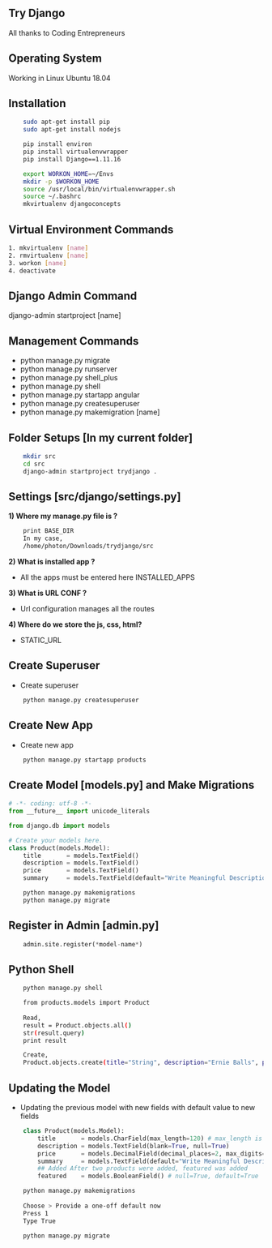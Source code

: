 ## Try Django ##
All thanks to Coding Entrepreneurs

## Operating System ##
Working in Linux Ubuntu 18.04

## Installation ##
```bash
    sudo apt-get install pip
    sudo apt-get install nodejs

    pip install environ
    pip install virtualenvwrapper
    pip install Django==1.11.16

    export WORKON_HOME=~/Envs
    mkdir -p $WORKON_HOME
    source /usr/local/bin/virtualenvwrapper.sh
    source ~/.bashrc
    mkvirtualenv djangoconcepts
```

## Virtual Environment Commands ##
```bash
1. mkvirtualenv [name]
2. rmvirtualenv [name]
3. workon [name]
4. deactivate
```

## Django Admin Command ##
django-admin startproject [name]

## Management Commands ##
* python manage.py migrate
* python manage.py runserver
* python manage.py shell_plus
* python manage.py shell
* python manage.py startapp angular
* python manage.py createsuperuser
* python manage.py makemigration [name]

## Folder Setups [In my current folder] ##
```bash
    mkdir src
    cd src
    django-admin startproject trydjango .
```
## Settings [src/django/settings.py] ##
**1) Where my manage.py file is ?**
```bash
    print BASE_DIR
    In my case,
    /home/photon/Downloads/trydjango/src
```
**2) What is installed app ?**
* All the apps must be entered here INSTALLED_APPS

**3) What is URL CONF ?**
* Url configuration manages all the routes

**4) Where do we store the js, css, html?**
* STATIC_URL

## Create Superuser ##
* Create superuser
```bash
    python manage.py createsuperuser
```

## Create New App ##
* Create new app
```bash
    python manage.py startapp products
```
## Create Model [models.py] and Make Migrations ##
```python
# -*- coding: utf-8 -*-
from __future__ import unicode_literals

from django.db import models

# Create your models here.
class Product(models.Model):
    title       = models.TextField() 
    description = models.TextField()
    price       = models.TextField()
    summary     = models.TextField(default="Write Meaningful Description")

```
```bash
    python manage.py makemigrations
    python manage.py migrate
```
## Register in Admin [admin.py] ##
```python
    admin.site.register(*model-name*) 
```
## Python Shell ##
```bash
    python manage.py shell

    from products.models import Product
    
    Read,
    result = Product.objects.all()
    str(result.query)
    print result

    Create,
    Product.objects.create(title="String", description="Ernie Balls", price="8.99", summary="")
```

## Updating the Model ##
* Updating the previous model with new fields with default value to new fields
```python
    class Product(models.Model):
        title       = models.CharField(max_length=120) # max_length is required
        description = models.TextField(blank=True, null=True)
        price       = models.DecimalField(decimal_places=2, max_digits=1000)
        summary     = models.TextField(default="Write Meaningful Description")
        ## Added After two products were added, featured was added
        featured    = models.BooleanField() # null=True, default=True
```
```bash
    python manage.py makemigrations
    
    Choose > Provide a one-off default now
    Press 1
    Type True
    
    python manage.py migrate
```
